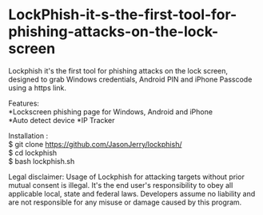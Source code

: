 # LockPhish-it-s-the-first-tool-for-phishing-attacks-on-the-lock-screen

 Lockphish it's the first tool for phishing attacks on the lock screen, designed to grab Windows credentials, Android PIN and iPhone Passcode using a https link.  

Features:  
*Lockscreen phishing page for Windows, Android and iPhone  
*Auto detect device  *IP Tracker  

Installation :  
$ git clone https://github.com/JasonJerry/lockphish/  
$ cd lockphish  
$ bash lockphish.sh  

Legal disclaimer: Usage of Lockphish for attacking targets without prior mutual consent is illegal. It's the end user's responsibility to obey all applicable local, state and federal laws. Developers assume no liability and are not responsible for any misuse or damage caused by this program.
